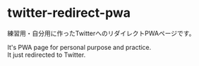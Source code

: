# twitter-redirect-pwa

練習用・自分用に作ったTwitterへのリダイレクトPWAページです。

It's PWA page for personal purpose and practice.<br>
It just redirected to Twitter.